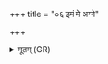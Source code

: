 +++
title = "०६ इमं मे अग्ने"

+++
<details><summary>मूलम् (GR)</summary>

इमं मे अग्ने पुरुषं मुमुग्धि  
य आवित्तो ग्राह्या लालपीति ।  
अतो *ऽधि ते कृणवद् भागधेयम्  
अनुन्मदितो अगदो यथासत् ॥
</details>